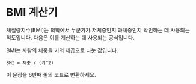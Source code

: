 # BMI 계산기
체질량지수(BMI)는 의학에서 누군가가 저체중인지 과체중인지 확인하는 데 사용되는 척도입니다. 다음은 이를 계산하는 데 사용되는 공식입니다.

BMI는 사람의 체중을 키의 제곱으로 나눈 값입니다.
```
BMI = 체중 / (키^2)
```

이 문장을 6번째 줄의 코드로 변환하세요.
